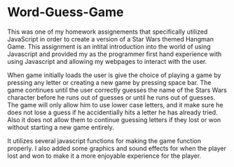 # Word-Guess-Game


This was one of my homework assignements that specifically utilized JavaScript in order to create a version of a Star Wars themed Hangman Game. This assignment is an intital introduction into the world of using Javascript and provided my as the programmer first hand experience with using Javascript and allowing my webpages to interact with the user.

When game initially loads the user is give the choice of playing a game by pressing any letter or creating a new game by pressing space bar.  The game continues until the user correctly guesses the name of the Stars Wars character before he runs out of guesses or until he runs out of guesses.  The game will only allow him to use lower case letters, and it make sure he does not lose a guess if he accidentially hits a letter he has already tried.  Also it does not allow them to continue guessing letters if they lost or won without starting a new game entirely.  

It utilizes several javascript functions for making the game function properly. I also added some graphics and sound effects for when the player lost and won to make it a more enjoyable experience for the player.
